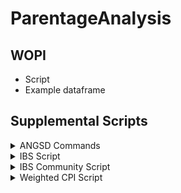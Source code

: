 # ParentageAnalysis


## WOPI

* Script
* Example dataframe

## Supplemental Scripts



<details>
           <summary> ANGSD Commands </summary>
           <p>Using command line script 'README_2bRAD_ParentageAnalysis_ANGSD.txt' take raw 2bRAD fastq files to bams and then use ANGSD to output genotype probabilities and IBS matrix. To calculate heterozygosity statistics from bam files use 'README_2bRAD_ParentageAnalysis_Heterozygosity.txt'. </p>
         </details>
         
<details>
           <summary> IBS Script </summary>
           <p>Content 1 Content 1 Content 1 Content 1 Content 1</p>
         </details>
<details>
           <summary> IBS Community Script </summary>
           <p>Content 1 Content 1 Content 1 Content 1 Content 1</p>
         </details>
         
<details>
           <summary> Weighted CPI Script </summary>
           <p>Content 1 Content 1 Content 1 Content 1 Content 1</p>
         </details>         
